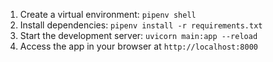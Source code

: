 1. Create a virtual environment: `pipenv shell`
2. Install dependencies: `pipenv install -r requirements.txt`
3. Start the development server: `uvicorn main:app --reload`
4. Access the app in your browser at `http://localhost:8000`
